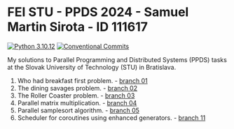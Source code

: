 # FEI STU - PPDS 2024 - Samuel Martin Sirota - ID 111617

[![Python 3.10.12](https://img.shields.io/badge/python-3.10.12-purple.svg)](https://www.python.org/downloads/release/python-31012/)
[![Conventional Commits](https://img.shields.io/badge/Conventional%20Commits-1.0.0-purple.svg)](https://conventionalcommits.org)

My solutions to Parallel Programming and Distributed Systems (PPDS) tasks at the Slovak University of Technology (STU) in Bratislava.

1. Who had breakfast first problem. - [branch 01](https://github.com/SamuelSirota/Sirota-111617-PPDS2024/tree/01)
2. The dining savages problem. - [branch 02](https://github.com/SamuelSirota/Sirota-111617-PPDS2024/tree/02)
3. The Roller Coaster problem. - [branch 03](https://github.com/SamuelSirota/Sirota-111617-PPDS2024/tree/03)
4. Parallel matrix multiplication. - [branch 04](https://github.com/SamuelSirota/Sirota-111617-PPDS2024/tree/04)
5. Parallel samplesort algorithm. - [branch 05](https://github.com/SamuelSirota/Sirota-111617-PPDS2024/tree/05)
6. Scheduler for coroutines using enhanced generators. - [branch 11](https://github.com/SamuelSirota/Sirota-111617-PPDS2024/tree/11)